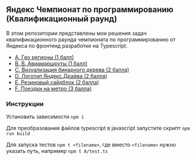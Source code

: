 ## Яндекс Чемпионат по программированию (Квалификационный раунд)

В этом репозитории представлены мои решения задач квалификационного раунда чемпионата по программированию от Яндекса по фронтенд разработке на Typescript.

- [A. Гео регионы (1 балл)](https://github.com/alexnikolskiy/yandex-championship/tree/master/A)
- [B. B. Авиамаршруты (1 балл)](https://github.com/alexnikolskiy/yandex-championship/tree/master/B)
- [C. Визуализация бинарного дерева (2 балла)](https://github.com/alexnikolskiy/yandex-championship/tree/master/C)
- [D. Логотип Яндекс.Драйва (2 балла)](https://github.com/alexnikolskiy/yandex-championship/tree/master/D)
- [E. Резиновый сайдблок (2 балла)](https://github.com/alexnikolskiy/yandex-championship/tree/master/E)
- [F. Поездки на метро (3 балла)](https://github.com/alexnikolskiy/yandex-championship/tree/master/F)

### Инструкции
Установить зависимости `npm i`

Для преобразования файлов typescript в javascript запустите скрипт `npm run build`

Для запуска тестов `npm t <filename>`, где вместо `<filename>` нужно указать путь, например `npm t A/test.ts`

